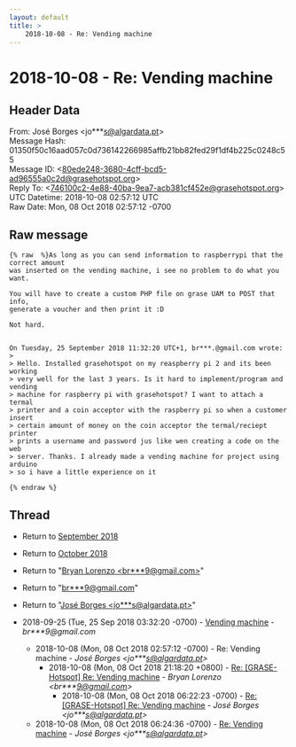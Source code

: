 ```yaml
---
layout: default
title: >
    2018-10-08 - Re: Vending machine
---
```


# 2018-10-08 - Re: Vending machine

## Header Data

From: José Borges \<jo***s@algardata.pt\><br>
Message Hash: 01350f50c16aad057c0d736142266985affb21bb82fed29f1df4b225c0248c55<br>
Message ID: \<80ede248-3680-4cff-bcd5-ad96555a0c2d@grasehotspot.org\><br>
Reply To: \<746100c2-4e88-40ba-9ea7-acb381cf452e@grasehotspot.org\><br>
UTC Datetime: 2018-10-08 02:57:12 UTC<br>
Raw Date: Mon, 08 Oct 2018 02:57:12 -0700<br>

## Raw message

```
{% raw  %}As long as you can send information to raspberrypi that the correct amount 
was inserted on the vending machine, i see no problem to do what you want.

You will have to create a custom PHP file on grase UAM to POST that info, 
generate a voucher and then print it :D

Not hard.


On Tuesday, 25 September 2018 11:32:20 UTC+1, br***.@gmail.com wrote:
>
> Hello. Installed grasehotspot on my reaspberry pi 2 and its been working 
> very well for the last 3 years. Is it hard to implement/program and vending 
> machine for raspberry pi with grasehotspot? I want to attach a termal 
> printer and a coin acceptor with the raspberry pi so when a customer insert 
> certain amount of money on the coin acceptor the termal/reciept printer 
> prints a username and password jus like wen creating a code on the web 
> server. Thanks. I already made a vending machine for project using arduino 
> so i have a little experience on it

{% endraw %}
```

## Thread

+ Return to [September 2018](/archive/2018/09)
+ Return to [October 2018](/archive/2018/10)

+ Return to "[Bryan Lorenzo <br***9<span>@</span>gmail.com>](/authors/br___9_at_gmail_com)"
+ Return to "[br***9<span>@</span>gmail.com](/authors/br___9_at_gmail_com)"
+ Return to "[José Borges <jo***s<span>@</span>algardata.pt>](/authors/jo___s_at_algardata_pt)"

+ 2018-09-25 (Tue, 25 Sep 2018 03:32:20 -0700) - [Vending machine](/archive/2018/09/df84a3d7bb3dabeea98bd6e9421103cecf198f89d35caaea8f7a21525c8fc3d1) - _br***9@gmail.com_
  + 2018-10-08 (Mon, 08 Oct 2018 02:57:12 -0700) - Re: Vending machine - _José Borges \<jo***s@algardata.pt\>_
    + 2018-10-08 (Mon, 08 Oct 2018 21:18:20 +0800) - [Re: [GRASE-Hotspot] Re: Vending machine](/archive/2018/10/9591b8feccc913fbdaf09f3c2dc2173b78c059239332034e404c869cedf68384) - _Bryan Lorenzo \<br***9@gmail.com\>_
      + 2018-10-08 (Mon, 08 Oct 2018 06:22:23 -0700) - [Re: [GRASE-Hotspot] Re: Vending machine](/archive/2018/10/2fd5d7df4936050dbc862aa4ee48b4483ad34978741ec2d11d3828f2bfb066bd) - _José Borges \<jo***s@algardata.pt\>_
  + 2018-10-08 (Mon, 08 Oct 2018 06:24:36 -0700) - [Re: Vending machine](/archive/2018/10/e93dbf45453104237c1e21506ca0fbb988bb71f36becf9c9474763cfd939bc29) - _José Borges \<jo***s@algardata.pt\>_

